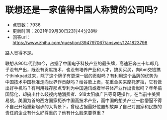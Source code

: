 # 联想还是一家值得中国人称赞的公司吗?
- 点赞数：7936
- 更新时间：2021年09月30日23时44分28秒
- 回答url：https://www.zhihu.com/question/394797067/answer/1241823798
<body>
 <p data-pid="_cNxkum0">路人觉得不是。</p>
 <p data-pid="tNKSqfq7">联想从90年代到如今，占据了中国电子科技产业的最头牌，高速狂奔三十年却几乎没有产出，既没有贡献技术，也没有培养产业和人才，搞买买买，向ibm交钱搞个thinkpad过来，除了这个牌子有更深一层的贡献吗？有利用这个品牌的优势为中国技术中国标准走向世界作贡献吗？给谷歌上贡，花重金买来摩托罗拉，它有做出好手机吗？有利用残存那点专利为中国通讯或者半导体产业作出贡献吗？年年搞国际化，却搞出什么歧视内地消费者、918太阳旗广告等奇葩操作。在当前中美贸易战，美国为首的西方国家扼杀中国高技术产业，而中国的想关产业一脸懵逼不得不自己开始重新起步的大背景下，曾经占据最好位置却放弃了自己对国家和民族的责任的企业有什么好尊重的？他有什么脸来要尊重？</p>
</body>